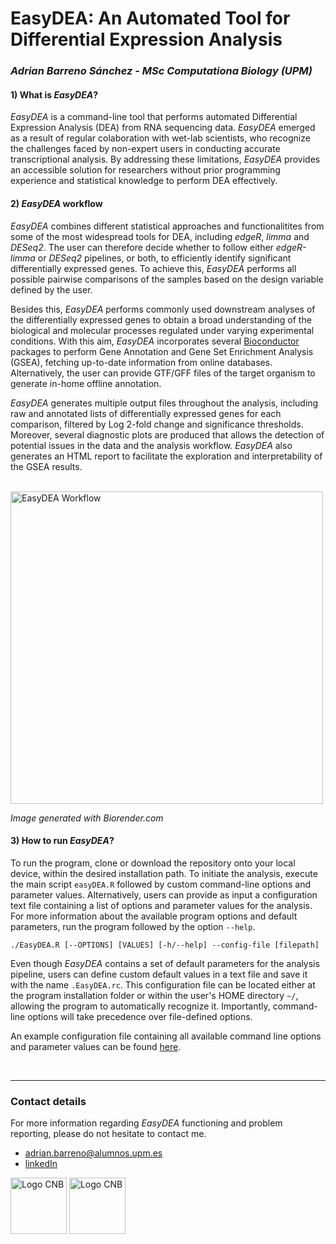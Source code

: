 # EasyDEA: An Automated Tool for Differential Expression Analysis

### *Adrian Barreno Sánchez - MSc Computationa Biology (UPM)*

#### 1) What is _EasyDEA_?
_EasyDEA_ is a command-line tool that performs automated Differential Expression Analysis (DEA) from RNA sequencing data. 
_EasyDEA_ emerged as a result of regular colaboration with wet-lab scientists, who recognize the challenges faced by non-expert users in conducting accurate transcriptional analysis. By addressing these limitations, _EasyDEA_ provides an accessible solution for researchers without prior programming experience and statistical knowledge to perform DEA effectively.

#### 2) _EasyDEA_ workflow
_EasyDEA_ combines different statistical approaches and functionalitites from some of the most widespread tools for DEA, including _edgeR_, _limma_ and _DESeq2_. The user can therefore decide whether to follow either _edgeR-limma_ or _DESeq2_ pipelines, or both, to efficiently identify significant differentially expressed genes. To achieve this, _EasyDEA_ performs all possible pairwise comparisons of the samples based on the design variable defined by the user.

Besides this, _EasyDEA_ performs commonly used downstream analyses of the differentially expressed genes to obtain a broad understanding of the biological and molecular processes regulated under varying experimental conditions. With this aim, _EasyDEA_ incorporates several [Bioconductor](https://bioconductor.org/) packages to perform Gene Annotation and Gene Set Enrichment Analysis (GSEA), fetching up-to-date information from online databases. Alternatively, the user can provide GTF/GFF files of the target organism to generate in-home offline annotation.

_EasyDEA_ generates multiple output files throughout the analysis, including raw and annotated lists of differentially expressed genes for each comparison, filtered by Log 2-fold change and significance thresholds. Moreover, several diagnostic plots are produced that allows the detection of potential issues in the data and the analysis workflow. _EasyDEA_ also generates an HTML report to facilitate the exploration and interpretability of the GSEA results.

<br/>
<img src="https://github.com/abarrenos/EasyDEA/assets/113832131/a90d21b3-ea40-48bd-89a6-0ebfbe510ab0" alt="EasyDEA Workflow" width="500"/>
<br/>

_Image generated with Biorender.com_

#### 3) How to run _EasyDEA_?
To run the program, clone or download the repository onto your local device, within the desired installation path. To initiate the analysis, execute the main script ```easyDEA.R``` followed by custom command-line options and parameter values. Alternatively, users can provide as input a configuration text file containing a list of options and parameter values for the analysis. For more information about the available program options and default parameters, run the program followed by the option ```--help```.

```
./EasyDEA.R [--OPTIONS] [VALUES] [-h/--help] --config-file [filepath]
```

Even though _EasyDEA_ contains a set of default parameters for the analysis pipeline, users can define custom default values in a text file and save it with the name ```.EasyDEA.rc```. This configuration file can be located either at the program installation folder or within the user's HOME directory ```~/```, allowing the program to automatically recognize it. Importantly, command-line options will take precedence over file-defined options.

An example configuration file containing all available command line options and parameter values can be found [here](data/config_file.txt).

<br/><hr/>

### Contact details
For more information regarding _EasyDEA_ functioning and  problem reporting, please do not hesitate to contact me.
- [adrian.barreno@alumnos.upm.es](mailto:adrian.barreno@alumnos.upm.es)
- [linkedIn](https://www.linkedin.com/in/adri%C3%A1n-barreno-s%C3%A1nchez-890a45206/)


<img src="https://github.com/abarrenos/EasyDEA/assets/113832131/de17de66-9cb2-418e-9b3a-8ccb34d78616" alt="Logo CNB" height="90"/>
<img src="https://github.com/abarrenos/EasyDEA/assets/113832131/add67521-e92e-4f57-90b5-06c6e6b6a29c" alt="Logo CNB" height="90"/>
